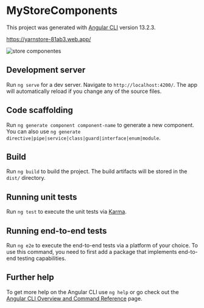 # MyStoreComponents

This project was generated with [Angular CLI](https://github.com/angular/angular-cli) version 13.2.3.

https://yarnstore-81ab3.web.app/

![store componentes](https://user-images.githubusercontent.com/24864482/175091812-3e116f8e-7e3c-4b4b-8df3-674f2e2ac9c1.png)


## Development server

Run `ng serve` for a dev server. Navigate to `http://localhost:4200/`. The app will automatically reload if you change any of the source files.

## Code scaffolding

Run `ng generate component component-name` to generate a new component. You can also use `ng generate directive|pipe|service|class|guard|interface|enum|module`.

## Build

Run `ng build` to build the project. The build artifacts will be stored in the `dist/` directory.

## Running unit tests

Run `ng test` to execute the unit tests via [Karma](https://karma-runner.github.io).

## Running end-to-end tests

Run `ng e2e` to execute the end-to-end tests via a platform of your choice. To use this command, you need to first add a package that implements end-to-end testing capabilities.

## Further help

To get more help on the Angular CLI use `ng help` or go check out the [Angular CLI Overview and Command Reference](https://angular.io/cli) page.
